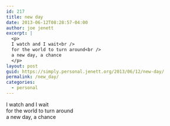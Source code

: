 ```yaml
---
id: 217
title: new day
date: 2013-06-12T08:28:57-04:00
author: joe jenett
excerpt: |
  <p>
  I watch and I wait<br />
  for the world to turn around<br />
  a new day, a chance
  </p>
layout: post
guid: https://simply.personal.jenett.org/2013/06/12/new-day/
permalink: /new_day/
categories:
  - personal
---
```

I watch and I wait  
for the world to turn around  
a new day, a chance